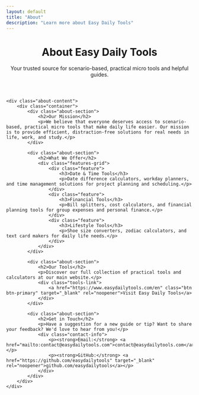 ```yaml
---
layout: default
title: "About"
description: "Learn more about Easy Daily Tools"
---
```


<div class="about-page">
    <header class="page-header">
        <div class="container">
            <h1>About Easy Daily Tools</h1>
            <p>Your trusted source for scenario-based, practical micro tools and helpful guides.</p>
        </div>
    </header>

    <div class="about-content">
        <div class="container">
            <div class="about-section">
                <h2>Our Mission</h2>
                <p>We believe that everyone deserves access to scenario-based, practical micro tools that make daily life easier. Our mission is to provide efficient, distraction-free solutions for real needs in life, work, and study.</p>
            </div>

            <div class="about-section">
                <h2>What We Offer</h2>
                <div class="features-grid">
                    <div class="feature">
                        <h3>Date & Time Tools</h3>
                        <p>Date difference calculators, workday planners, and time management solutions for project planning and scheduling.</p>
                    </div>
                    <div class="feature">
                        <h3>Financial Tools</h3>
                        <p>Bill splitters, cost calculators, and financial planning tools for group expenses and personal finance.</p>
                    </div>
                    <div class="feature">
                        <h3>Lifestyle Tools</h3>
                        <p>Shoe size converters, zodiac calculators, and text card makers for daily life needs.</p>
                    </div>
                </div>
            </div>

            <div class="about-section">
                <h2>Our Tools</h2>
                <p>Discover our full collection of practical tools and calculators at our main website.</p>
                <div class="tools-link">
                    <a href="https://www.easydailytools.com/en" class="btn btn-primary" target="_blank" rel="noopener">Visit Easy Daily Tools</a>
                </div>
            </div>

            <div class="about-section">
                <h2>Get in Touch</h2>
                <p>Have a suggestion for a new guide or tip? Want to share your feedback? We'd love to hear from you!</p>
                <div class="contact-info">
                    <p><strong>Email:</strong> <a href="mailto:contact@easydailytools.com">contact@easydailytools.com</a></p>
                    <p><strong>GitHub:</strong> <a href="https://github.com/easydailytools" target="_blank" rel="noopener">github.com/easydailytools</a></p>
                </div>
            </div>
        </div>
    </div>
</div>
